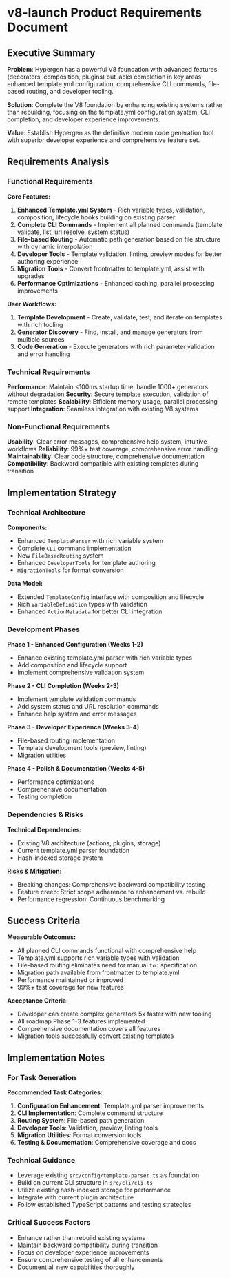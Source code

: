 # v8-launch Product Requirements Document

## Executive Summary

**Problem**: Hypergen has a powerful V8 foundation with advanced features (decorators, composition, plugins) but lacks completion in key areas: enhanced template.yml configuration, comprehensive CLI commands, file-based routing, and developer tooling.

**Solution**: Complete the V8 foundation by enhancing existing systems rather than rebuilding, focusing on the template.yml configuration system, CLI completion, and developer experience improvements.

**Value**: Establish Hypergen as the definitive modern code generation tool with superior developer experience and comprehensive feature set.

## Requirements Analysis

### Functional Requirements

**Core Features:**

1. **Enhanced Template.yml System** - Rich variable types, validation, composition, lifecycle hooks building on existing parser
2. **Complete CLI Commands** - Implement all planned commands (template validate, list, url resolve, system status)  
3. **File-based Routing** - Automatic path generation based on file structure with dynamic interpolation
4. **Developer Tools** - Template validation, linting, preview modes for better authoring experience
5. **Migration Tools** - Convert frontmatter to template.yml, assist with upgrades
6. **Performance Optimizations** - Enhanced caching, parallel processing improvements

**User Workflows:**

1. **Template Development** - Create, validate, test, and iterate on templates with rich tooling
2. **Generator Discovery** - Find, install, and manage generators from multiple sources  
3. **Code Generation** - Execute generators with rich parameter validation and error handling

### Technical Requirements

**Performance**: Maintain <100ms startup time, handle 1000+ generators without degradation
**Security**: Secure template execution, validation of remote templates
**Scalability**: Efficient memory usage, parallel processing support
**Integration**: Seamless integration with existing V8 systems

### Non-Functional Requirements

**Usability**: Clear error messages, comprehensive help system, intuitive workflows
**Reliability**: 99%+ test coverage, comprehensive error handling
**Maintainability**: Clear code structure, comprehensive documentation
**Compatibility**: Backward compatible with existing templates during transition

## Implementation Strategy

### Technical Architecture

**Components:**
- Enhanced `TemplateParser` with rich variable system
- Complete `CLI` command implementation
- New `FileBasedRouting` system
- Enhanced `DeveloperTools` for template authoring
- `MigrationTools` for format conversion

**Data Model:**
- Extended `TemplateConfig` interface with composition and lifecycle
- Rich `VariableDefinition` types with validation
- Enhanced `ActionMetadata` for better CLI integration

### Development Phases

**Phase 1 - Enhanced Configuration (Weeks 1-2)**
- Enhance existing template.yml parser with rich variable types
- Add composition and lifecycle support
- Implement comprehensive validation system

**Phase 2 - CLI Completion (Weeks 2-3)**
- Implement template validation commands
- Add system status and URL resolution commands
- Enhance help system and error messages

**Phase 3 - Developer Experience (Weeks 3-4)**
- File-based routing implementation
- Template development tools (preview, linting)
- Migration utilities

**Phase 4 - Polish & Documentation (Weeks 4-5)**
- Performance optimizations
- Comprehensive documentation
- Testing completion

### Dependencies & Risks

**Technical Dependencies:**
- Existing V8 architecture (actions, plugins, storage)
- Current template.yml parser foundation
- Hash-indexed storage system

**Risks & Mitigation:**
- Breaking changes: Comprehensive backward compatibility testing
- Feature creep: Strict scope adherence to enhancement vs. rebuild
- Performance regression: Continuous benchmarking

## Success Criteria

**Measurable Outcomes:**
- All planned CLI commands functional with comprehensive help
- Template.yml supports rich variable types with validation
- File-based routing eliminates need for manual `to:` specification
- Migration path available from frontmatter to template.yml
- Performance maintained or improved
- 99%+ test coverage for new features

**Acceptance Criteria:**
- Developer can create complex generators 5x faster with new tooling
- All roadmap Phase 1-3 features implemented
- Comprehensive documentation covers all features
- Migration tools successfully convert existing templates

## Implementation Notes

### For Task Generation

**Recommended Task Categories:**
1. **Configuration Enhancement**: Template.yml parser improvements
2. **CLI Implementation**: Complete command structure
3. **Routing System**: File-based path generation
4. **Developer Tools**: Validation, preview, linting tools
5. **Migration Utilities**: Format conversion tools
6. **Testing & Documentation**: Comprehensive coverage and docs

### Technical Guidance

- Leverage existing `src/config/template-parser.ts` as foundation
- Build on current CLI structure in `src/cli/cli.ts`
- Utilize existing hash-indexed storage for performance
- Integrate with current plugin architecture
- Follow established TypeScript patterns and testing strategies

### Critical Success Factors

- Enhance rather than rebuild existing systems
- Maintain backward compatibility during transition
- Focus on developer experience improvements
- Ensure comprehensive testing of all enhancements
- Document all new capabilities thoroughly